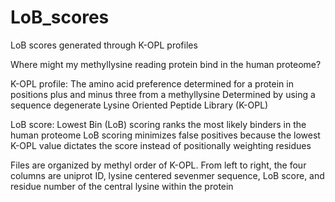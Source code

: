# LoB_scores
LoB scores generated through K-OPL profiles

Where might my methyllysine reading protein bind in the human proteome? 

K-OPL profile: The amino acid preference determined for a protein in positions plus and minus three from a methyllysine 
Determined by using a sequence degenerate Lysine Oriented Peptide Library (K-OPL) 

LoB score: Lowest Bin (LoB) scoring ranks the most likely binders in the human proteome
LoB scoring minimizes false positives because the lowest K-OPL value dictates the score instead of positionally weighting residues

Files are organized by methyl order of K-OPL.
From left to right, the four columns are uniprot ID, lysine centered sevenmer sequence, LoB score, and residue number of the central lysine within the protein
